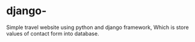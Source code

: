 # django-
Simple travel website using python and django framework, Which is store values of contact form into database.
